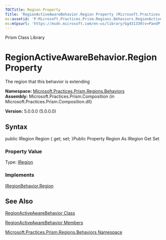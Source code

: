 ```yaml
---
TOCTitle: Region Property
Title: 'RegionActiveAwareBehavior.Region Property (Microsoft.Practices.Prism.Regions.Behaviors)'
ms:assetid: 'P:Microsoft.Practices.Prism.Regions.Behaviors.RegionActiveAwareBehavior.Region'
ms:mtpsurl: 'https://msdn.microsoft.com/en-us/library/Gg431330(v=PandP.50)'
---
```


Prism Class Library

RegionActiveAwareBehavior.Region Property
=============================================

The region that this behavior is extending

**Namespace:** [Microsoft.Practices.Prism.Regions.Behaviors](https://msdn.microsoft.com/library/microsoft.practices.prism.regions.behaviors)
**Assembly:** Microsoft.Practices.Prism.Composition (in Microsoft.Practices.Prism.Composition.dll)

**Version:** 5.0.0.0 (5.0.0.0)

## Syntax


public IRegion Region { get; set; }Public Property Region As IRegion Get Set
### Property Value

Type: [IRegion](https://msdn.microsoft.com/library/microsoft.practices.prism.regions.iregion)
### Implements

[IRegionBehavior.Region](https://msdn.microsoft.com/library/microsoft.practices.prism.regions.iregionbehavior.region)

See Also
--------


[RegionActiveAwareBehavior Class](https://msdn.microsoft.com/library/microsoft.practices.prism.regions.behaviors.regionactiveawarebehavior)

[RegionActiveAwareBehavior Members](https://msdn.microsoft.com/allmembers.t:microsoft.practices.prism.regions.behaviors.regionactiveawarebehavior)

[Microsoft.Practices.Prism.Regions.Behaviors Namespace](https://msdn.microsoft.com/library/microsoft.practices.prism.regions.behaviors)

